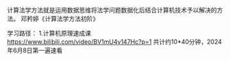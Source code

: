 计算法学方法就是运用数据思维将法学问题数据化后结合计算机技术予以解决的方法。
邓矜婷《计算法学方法初阶》

学习路径：
1.计算机原理速成课 https://www.bilibili.com/video/BV1mU4y147Hc?p=1
共计约10*40分钟，2024年6月8日第一遍速看
